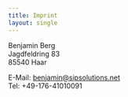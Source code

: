 ```yaml
---
title: Imprint
layout: single
---
```


Benjamin Berg<br>
Jagdfeldring 83<br>
85540 Haar

E-Mail: [benjamin@sipsolutions.net](mailto:benjamin@sipsolutions.net)<br>
Tel: +49-176-41010091

